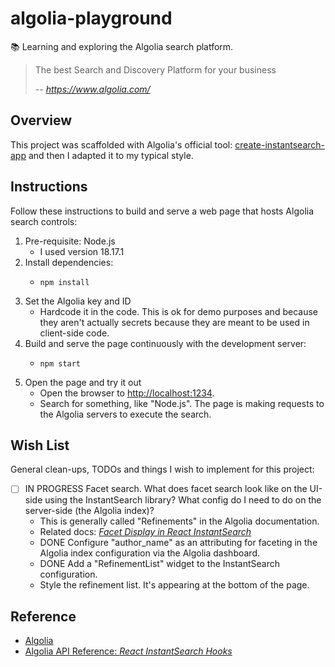 # algolia-playground

📚 Learning and exploring the Algolia search platform.

> The best Search and Discovery Platform for your business
>
> -- <cite>https://www.algolia.com/</cite>


## Overview

This project was scaffolded with Algolia's official tool: [create-instantsearch-app](https://github.com/algolia/create-instantsearch-app)
and then I adapted it to my typical style.


## Instructions

Follow these instructions to build and serve a web page that hosts Algolia search controls:

1. Pre-requisite: Node.js
   * I used version 18.17.1
2. Install dependencies:
   * ```shell
     npm install
     ```
3. Set the Algolia key and ID
   * Hardcode it in the code. This is ok for demo purposes and because they aren't actually secrets because they are
     meant to be used in client-side code.
4. Build and serve the page continuously with the development server:
   * ```shell
     npm start
     ```
5. Open the page and try it out
   * Open the browser to <http://localhost:1234>.
   * Search for something, like "Node.js". The page is making requests to the Algolia servers to execute the search. 


## Wish List

General clean-ups, TODOs and things I wish to implement for this project:

* [ ] IN PROGRESS Facet search. What does facet search look like on the UI-side using the InstantSearch library? What config do I
  need to do on the server-side (the Algolia index)?
  * This is generally called "Refinements" in the Algolia documentation.
  * Related docs: [*Facet Display in React InstantSearch*](https://www.algolia.com/doc/guides/building-search-ui/ui-and-ux-patterns/facet-display/react/)
  * DONE Configure "author_name" as an attributing for faceting in the Algolia index configuration via the Algolia dashboard.
  * DONE Add a "RefinementList" widget to the InstantSearch configuration.
  * Style the refinement list. It's appearing at the bottom of the page.


## Reference

* [Algolia](https://www.algolia.com/)
* [Algolia API Reference: *React InstantSearch Hooks*](https://www.algolia.com/doc/api-reference/widgets/react-hooks)
